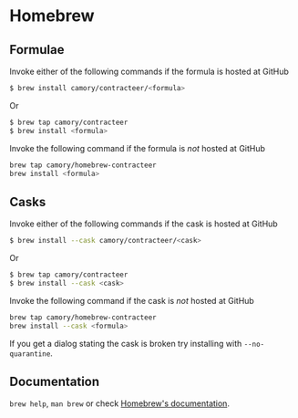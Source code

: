 # Homebrew

## Formulae
Invoke either of the following commands if the formula is hosted at GitHub

```sh
$ brew install camory/contracteer/<formula>
```

Or

```sh
$ brew tap camory/contracteer
$ brew install <formula>
```

Invoke the following command if the formula is *not* hosted at GitHub

```sh
brew tap camory/homebrew-contracteer 
brew install <formula>
```

## Casks
Invoke either of the following commands if the cask is hosted at GitHub

```sh
$ brew install --cask camory/contracteer/<cask>
```

Or

```sh
$ brew tap camory/contracteer
$ brew install --cask <cask>
```

Invoke the following command if the cask is *not* hosted at GitHub

```sh
brew tap camory/homebrew-contracteer 
brew install --cask <formula>
```

If you get a dialog stating the cask is broken try installing with `--no-quarantine`.

## Documentation
`brew help`, `man brew` or check [Homebrew's documentation](https://docs.brew.sh).
